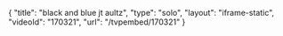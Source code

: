 {
    "title": "black and blue jt aultz",
    "type": "solo",
    "layout": "iframe-static",
    "videoId": "170321",
    "url": "\/tvpembed\/170321"
}